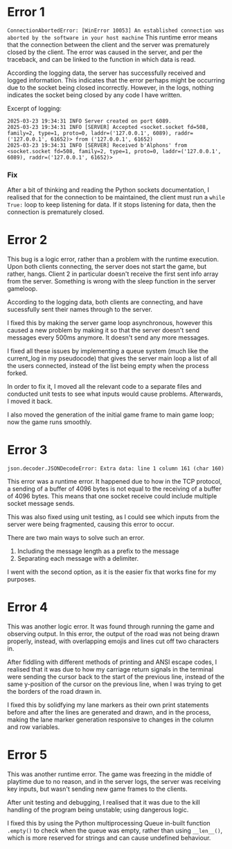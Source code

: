 # Error 1
`ConnectionAbortedError: [WinError 10053] An established connection was aborted by the software in your host machine`
This runtime error means that the connection between the client and the server was prematurely closed by the client.
The error was caused in the server, and per the traceback, and can be linked to the function in which data is read.

According the logging data, the server has successfully received and logged information. This indicates that the error perhaps might be occurring due to the socket being closed incorrectly. However, in the logs, nothing indicates the socket being closed by any code I have written.

Excerpt of logging:
```
2025-03-23 19:34:31 INFO Server created on port 6089.
2025-03-23 19:34:31 INFO [SERVER] Accepted <socket.socket fd=508, family=2, type=1, proto=0, laddr=('127.0.0.1', 6089), raddr=('127.0.0.1', 61652)> from ('127.0.0.1', 61652)
2025-03-23 19:34:31 INFO [SERVER] Received b'Alphons' from <socket.socket fd=508, family=2, type=1, proto=0, laddr=('127.0.0.1', 6089), raddr=('127.0.0.1', 61652)>
```

### Fix
After a bit of thinking and reading the Python sockets documentation, I realised that for the connection to be maintained, the client must run a `while True:` loop to keep listening for data. If it stops listening for data, then the connection is prematurely closed.

# Error 2
This bug is a logic error, rather than a problem with the runtime execution. Upon both clients connecting, the server does not start the game, but rather, hangs. Client 2 in particular doesn't receive the first sent info array from the server. Something is wrong with the sleep function in the server gameloop.

According to the logging data, both clients are connecting, and have sucessfully sent their names through to the server.

I fixed this by making the server game loop asynchronous, however this caused a new problem by making it so that the server doesn't send messages every 500ms anymore. It doesn't send any more messages.

I fixed all these issues by implementing a queue system (much like the current_log in my pseudocode) that gives the server main loop a list of all the users connected, instead of the list being empty when the process forked.

In order to fix it, I moved all the relevant code to a separate files and conducted unit tests to see what inputs would cause problems. Afterwards, I moved it back.

I also moved the generation of the initial game frame to main game loop; now the game runs smoothly.

# Error 3
```
json.decoder.JSONDecodeError: Extra data: line 1 column 161 (char 160)
```
This error was a runtime error. It happened due to how in the TCP protocol, a sending of a buffer of 4096 bytes is not equal to the receiving of a buffer of 4096 bytes. This means that one socket receive could include multiple socket message sends.

This was also fixed using unit testing, as I could see which inputs from the server were being fragmented, causing this error to occur.

There are two main ways to solve such an error.
1. Including the message length as a prefix to the message
2. Separating each message with a delimiter.

I went with the second option, as it is the easier fix that works fine for my purposes.

# Error 4
This was another logic error. It was found through running the game and observing output. In this error, the output of the road was not being drawn properly, instead, with overlapping emojis and lines cut off two characters in.

After fiddling with different methods of printing and ANSI escape codes, I realised that it was due to how my carriage return signals in the terminal were sending the cursor back to the start of the previous line, instead of the same y-position of the cursor on the previous line, when I was trying to get the borders of the road drawn in.

I fixed this by solidfying my lane markers as their own print statements before and after the lines are generated and drawn, and in the process, making the lane marker generation responsive to changes in the column and row variables.

# Error 5
This was another runtime error. The game was freezing in the middle of playtime due to no reason, and in the server logs, the server was receiving key inputs, but wasn't sending new game frames to the clients.

After unit testing and debugging, I realised that it was due to the kill handling of the program being unstable; using dangerous logic.

I fixed this by using the Python multiprocessing Queue in-built function `.empty()` to check when the queue was empty, rather than using `__len__()`, which is more reserved for strings and can cause undefined behaviour.